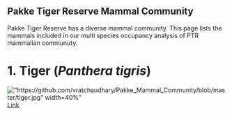 ## Pakke Tiger Reserve Mammal Community

Pakke Tiger Reserve has a diverse mammal community. This page lists the mammals included in our multi species occupancy analysis of PTR mammalian communuty. 


# 1. Tiger (_Panthera tigris_)
!["https://github.com/vratchaudhary/Pakke_Mammal_Community/blob/master/tiger.jpg" width=40%"](Tiger)
[Link](url) 


